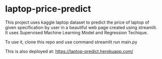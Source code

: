# laptop-price-predict

This project uses kaggle laptop dataset to predict the price of laptop of given specification by user in a beautiful web page created using streamlit.
It uses Supervised Machine Learning Model and Regression Techique.

To use it, clone this repo and use command streamlit run main.py

This is also deployed at: https://laptop-predict.herokuapp.com/
